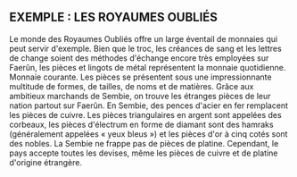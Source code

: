 ## EXEMPLE : LES ROYAUMES OUBLIÉS

Le monde des Royaumes Oubliés offre un large éventail de
monnaies qui peut servir d'exemple. Bien que le troc, les
créances de sang et les lettres de change soient des méthodes
d'échange encore très employées sur Faerûn, les pièces et
lingots de métal représentent la monnaie quotidienne.
Monnaie courante. Les pièces se présentent sous une
impressionnante multitude de formes, de tailles, de noms et
de matières. Grâce aux ambitieux marchands de Sembie, on
trouve les étranges pièces de leur nation partout sur Faerûn.
En Sembie, des pences d'acier en fer remplacent les pièces
de cuivre. Les pièces triangulaires en argent sont appelées
des corbeaux, les pièces d'électrum en forme de diamant
sont des hamraks (généralement appelées « yeux bleus ») et
les pièces d'or à cinq cotés sont des nobles. La Sembie ne
frappe pas de pièces de platine. Cependant, le pays accepte
toutes les devises, même les pièces de cuivre et de platine
d'origine étrangère.
